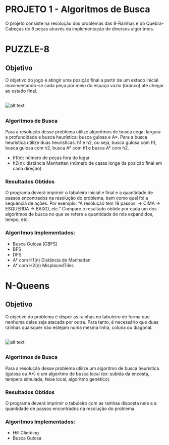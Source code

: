 # PROJETO 1 - Algoritmos de Busca 

O projeto consiste na resolução dos problemas das 8-Rainhas e do Quebra-Cabeças de 8 peças através da implementação de diversos algoritmos.

# PUZZLE-8
  
## Objetivo
O objetivo do jogo é atingir uma posição final a partir de um estado inicial
movimentando-se cada peça por meio do espaço vazio (branco) até chegar ao estado final.
## 
![alt text](https://i.postimg.cc/3Nbtg6H7/Capturar.png)
##

### Algoritmos de Busca
 Para a resolução desse problema utilize algoritmos de busca cega:
largura e profundidade e busca heurística: busca gulosa e A*.
Para a busca heurística utilize duas heurísticas: h1 e h2, ou seja, busca gulosa com h1, busca
gulosa com h2, busca A* com h1 e busca A* com h2.
* h1(n): número de peças fora do lugar
* h2(n): distância Manhattan (número de casas longe da posição final em cada direção)

### Resultados Obtidos
O programa deverá imprimir o tabuleiro inicial e final e a quantidade de
passos encontrados na resolução do problema, bem como qual foi a sequência de ações. Por exemplo:
“A resolução tem 19 passos: -> CIMA -> ESQUERDA -> BAIXO, etc.”
Compare o resultado obtido por cada um dos algoritmos de busca no que se refere a quantidade
de nós expandidos, tempo, etc.


### Algoritmos Implementados:
- Busca Gulosa (GBFS)
- BFS
- DFS
- A* com H1(n) Distância de Manhattan
- A* com H2(n) MisplacedTiles

##

# N-Queens
  
## Objetivo
O objetivo do problema é dispor as rainhas no tabuleiro de forma que nenhuma delas
seja atacada por outra. Para tanto, é necessário que duas rainhas quaisquer não estejam numa mesma
linha, coluna ou diagonal. 
## 
![alt text](https://solarianprogrammer.com/images/2017/11/20/queens_attack_patterns.png)
##

### Algoritmos de Busca</b>
Para a resolução desse problema utilize um algoritmo de busca
heurística (gulosa ou A*) e um algoritmo de busca local (ex: subida da encosta, tempera simulada,
feixe local, algoritmo genético).

### Resultados Obtidos
O programa deverá imprimir o tabuleiro com as rainhas disposta nele e
a quantidade de passos encontrados na resolução do problema.


### Algoritmos Implementados:
- Hill Climbing
- Busca Gulosa


